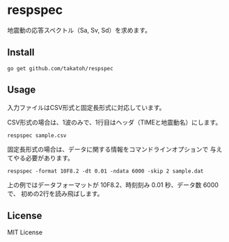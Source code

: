 # respspec

地震動の応答スペクトル（Sa, Sv, Sd）を求めます。

## Install
```
go get github.com/takatoh/respspec
```

## Usage
入力ファイルはCSV形式と固定長形式に対応しています。

CSV形式の場合は、1波のみで、1行目はヘッダ（TIMEと地震動名）にします。

```
respspec sample.csv
```

固定長形式の場合は、データに関する情報をコマンドラインオプションで
与えてやる必要があります。

```
respspec -format 10F8.2 -dt 0.01 -ndata 6000 -skip 2 sample.dat
```

上の例ではデータフォーマットが 10F8.2、時刻刻み 0.01 秒、データ数 6000で、
初めの2行を読み飛ばします。

## License
MIT License
